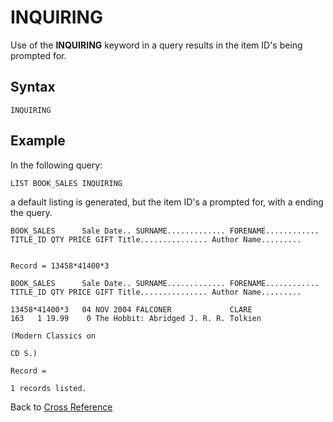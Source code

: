 # INQUIRING  

<PageHeader />  

Use of the **INQUIRING** keyword in a query results in the item ID's being prompted for.

## Syntax

```
INQUIRING
```

## Example

In the following query:

```
LIST BOOK_SALES INQUIRING
```

a default listing is generated, but the item ID's a prompted for, with a <Return> ending the query.

```
BOOK_SALES      Sale Date.. SURNAME............. FORENAME............ TITLE_ID QTY PRICE GIFT Title............... Author Name.........


Record = 13458*41400*3

BOOK_SALES      Sale Date.. SURNAME............. FORENAME............ TITLE_ID QTY PRICE GIFT Title............... Author Name.........

13458*41400*3   04 NOV 2004 FALCONER             CLARE                     163   1 19.99    0 The Hobbit: Abridged J. R. R. Tolkien
                                                                                              (Modern Classics on
                                                                                              CD S.)

Record =

1 records listed.
```

Back to [Cross Reference](./../README.md)

<PageFooter />  

